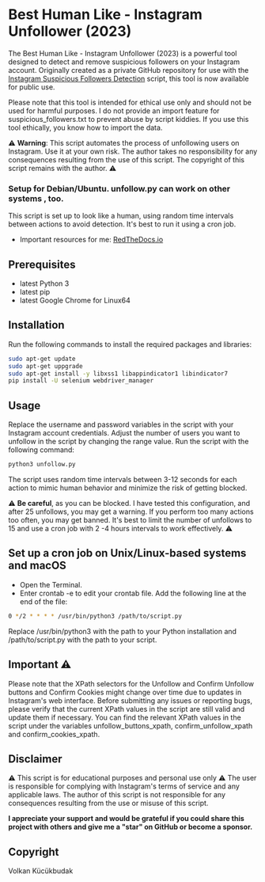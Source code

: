 # Best Human Like - Instagram Unfollower (2023)

The Best Human Like - Instagram Unfollower (2023) is a powerful tool designed to detect and remove suspicious followers on your Instagram account. Originally created as a private GitHub repository for use with the [Instagram Suspicious Followers Detection](https://github.com/VolkanSah/Instagram-Suspicious-Followers-Detection) script, this tool is now available for public use.

Please note that this tool is intended for ethical use only and should not be used for harmful purposes. I do not provide an import feature for suspicious_followers.txt to prevent abuse by script kiddies. If you use this tool ethically, you know how to import the data.


⚠️ **Warning**: This script automates the process of unfollowing users on Instagram. Use it at your own risk. The author takes no responsibility for any consequences resulting from the use of this script. The copyright of this script remains with the author. ⚠️
### Setup for Debian/Ubuntu. unfollow.py can work on other systems , too.

This script is set up to look like a human, using random time intervals between actions to avoid detection. It's best to run it using a cron job. 
- Important resources for me: [RedTheDocs.io](https://selenium-python.readthedocs.io/locating-elements.html)

## Prerequisites

- latest Python 3
- latest pip
- latest Google Chrome for Linux64

## Installation

Run the following commands to install the required packages and libraries:

```sh
sudo apt-get update
sudo apt-get uppgrade
sudo apt-get install -y libxss1 libappindicator1 libindicator7
pip install -U selenium webdriver_manager
```
## Usage
Replace the username and password variables in the script with your Instagram account credentials. Adjust the number of users you want to unfollow in the script by changing the range value. Run the script with the following command:

```sh
python3 unfollow.py
```
The script uses random time intervals between 3-12 seconds for each action to mimic human behavior and minimize the risk of getting blocked.

⚠️ **Be careful**, as you can be blocked. I have tested this configuration, and after 25 unfollows, you may get a warning. If you perform too many actions too often, you may get banned. It's best to limit the number of unfollows to 15 and use a cron job with 2 -4 hours intervals to work effectively. ⚠️


## Set up a cron job on Unix/Linux-based systems and macOS
- Open the Terminal.
- Enter crontab -e to edit your crontab file.
Add the following line at the end of the file:
```bash
0 */2 * * * * /usr/bin/python3 /path/to/script.py
```
Replace /usr/bin/python3 with the path to your Python installation and /path/to/script.py with the path to your script.

## Important ⚠️
Please note that the XPath selectors for the Unfollow and Confirm Unfollow buttons and Confirm Cookies might change over time due to updates in Instagram's web interface. Before submitting any issues or reporting bugs, please verify that the current XPath values in the script are still valid and update them if necessary. You can find the relevant XPath values in the script under the variables unfollow_buttons_xpath, confirm_unfollow_xpath and confirm_cookies_xpath.

## Disclaimer
⚠️ This script is for educational purposes and personal use only ⚠️ The user is responsible for complying with Instagram's terms of service and any applicable laws. The author of this script is not responsible for any consequences resulting from the use or misuse of this script.

**I appreciate your support and would be grateful if you could share this project with others and give me a "star" on GitHub or become a sponsor.**


## Copyright 
Volkan Kücükbudak


